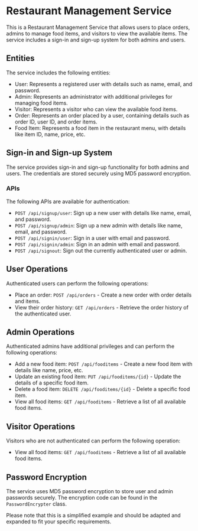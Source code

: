 # Restaurant Management Service

This is a Restaurant Management Service that allows users to place orders, admins to manage food items, and visitors to view the available items. The service includes a sign-in and sign-up system for both admins and users.

## Entities

The service includes the following entities:

- User: Represents a registered user with details such as name, email, and password.
- Admin: Represents an administrator with additional privileges for managing food items.
- Visitor: Represents a visitor who can view the available food items.
- Order: Represents an order placed by a user, containing details such as order ID, user ID, and order items.
- Food Item: Represents a food item in the restaurant menu, with details like item ID, name, price, etc.

## Sign-in and Sign-up System

The service provides sign-in and sign-up functionality for both admins and users. The credentials are stored securely using MD5 password encryption.

### APIs

The following APIs are available for authentication:

- `POST /api/signup/user`: Sign up a new user with details like name, email, and password.
- `POST /api/signup/admin`: Sign up a new admin with details like name, email, and password.
- `POST /api/signin/user`: Sign in a user with email and password.
- `POST /api/signin/admin`: Sign in an admin with email and password.
- `POST /api/signout`: Sign out the currently authenticated user or admin.

## User Operations

Authenticated users can perform the following operations:

- Place an order: `POST /api/orders` - Create a new order with order details and items.
- View their order history: `GET /api/orders` - Retrieve the order history of the authenticated user.

## Admin Operations

Authenticated admins have additional privileges and can perform the following operations:

- Add a new food item: `POST /api/fooditems` - Create a new food item with details like name, price, etc.
- Update an existing food item: `PUT /api/fooditems/{id}` - Update the details of a specific food item.
- Delete a food item: `DELETE /api/fooditems/{id}` - Delete a specific food item.
- View all food items: `GET /api/fooditems` - Retrieve a list of all available food items.

## Visitor Operations

Visitors who are not authenticated can perform the following operation:

- View all food items: `GET /api/fooditems` - Retrieve a list of all available food items.

## Password Encryption

The service uses MD5 password encryption to store user and admin passwords securely. The encryption code can be found in the `PasswordEncrypter` class.

Please note that this is a simplified example and should be adapted and expanded to fit your specific requirements.

